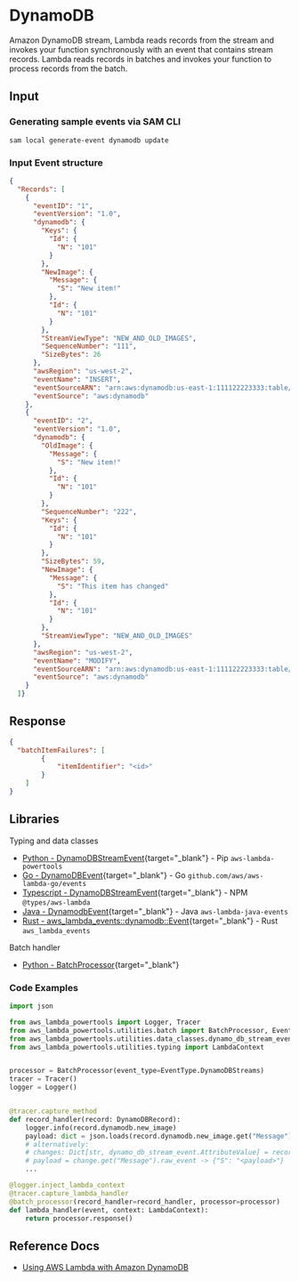 # DynamoDB

Amazon DynamoDB stream, Lambda reads records from the stream and invokes your function synchronously with an event that contains stream records. 
Lambda reads records in batches and invokes your function to process records from the batch.

## Input

### Generating sample events via SAM CLI

```shell
sam local generate-event dynamodb update
```

### Input Event structure

```json
{
  "Records": [
    {
      "eventID": "1",
      "eventVersion": "1.0",
      "dynamodb": {
        "Keys": {
          "Id": {
            "N": "101"
          }
        },
        "NewImage": {
          "Message": {
            "S": "New item!"
          },
          "Id": {
            "N": "101"
          }
        },
        "StreamViewType": "NEW_AND_OLD_IMAGES",
        "SequenceNumber": "111",
        "SizeBytes": 26
      },
      "awsRegion": "us-west-2",
      "eventName": "INSERT",
      "eventSourceARN": "arn:aws:dynamodb:us-east-1:111122223333:table/EventSourceTable",
      "eventSource": "aws:dynamodb"
    },
    {
      "eventID": "2",
      "eventVersion": "1.0",
      "dynamodb": {
        "OldImage": {
          "Message": {
            "S": "New item!"
          },
          "Id": {
            "N": "101"
          }
        },
        "SequenceNumber": "222",
        "Keys": {
          "Id": {
            "N": "101"
          }
        },
        "SizeBytes": 59,
        "NewImage": {
          "Message": {
            "S": "This item has changed"
          },
          "Id": {
            "N": "101"
          }
        },
        "StreamViewType": "NEW_AND_OLD_IMAGES"
      },
      "awsRegion": "us-west-2",
      "eventName": "MODIFY",
      "eventSourceARN": "arn:aws:dynamodb:us-east-1:111122223333:table/EventSourceTable",
      "eventSource": "aws:dynamodb"
    }
  ]}
```

## Response

```json title="Response schema"
{ 
  "batchItemFailures": [ 
        {
            "itemIdentifier": "<id>"
        }
    ]
}
```

## Libraries

Typing and data classes

- [Python - DynamoDBStreamEvent](https://awslabs.github.io/aws-lambda-powertools-python/latest/utilities/data_classes/#dynamodb-streams){target="_blank"} - Pip `aws-lambda-powertools`
- [Go - DynamoDBEvent](https://github.com/aws/aws-lambda-go/blob/main/events/README_DynamoDB.md){target="_blank"} - Go `github.com/aws/aws-lambda-go/events`
- [Typescript - DynamoDBStreamEvent](https://github.com/DefinitelyTyped/DefinitelyTyped/blob/master/types/aws-lambda/trigger/dynamodb-stream.d.ts){target="_blank"} - NPM `@types/aws-lambda`
- [Java - DynamodbEvent](https://github.com/aws/aws-lambda-java-libs/blob/master/aws-lambda-java-events/src/main/java/com/amazonaws/services/lambda/runtime/events/DynamodbEvent.java){target="_blank"} - Java `aws-lambda-java-events`
- [Rust - aws_lambda_events::dynamodb::Event](https://docs.rs/aws_lambda_events/latest/aws_lambda_events/dynamodb/index.html){target="_blank"} - Rust `aws_lambda_events`

Batch handler

- [Python - BatchProcessor](https://awslabs.github.io/aws-lambda-powertools-python/latest/utilities/batch/#processing-messages-from-dynamodb){target="_blank"}

### Code Examples

```python
import json

from aws_lambda_powertools import Logger, Tracer
from aws_lambda_powertools.utilities.batch import BatchProcessor, EventType, batch_processor
from aws_lambda_powertools.utilities.data_classes.dynamo_db_stream_event import DynamoDBRecord
from aws_lambda_powertools.utilities.typing import LambdaContext


processor = BatchProcessor(event_type=EventType.DynamoDBStreams)
tracer = Tracer()
logger = Logger()


@tracer.capture_method
def record_handler(record: DynamoDBRecord):
    logger.info(record.dynamodb.new_image)
    payload: dict = json.loads(record.dynamodb.new_image.get("Message").get_value)
    # alternatively:
    # changes: Dict[str, dynamo_db_stream_event.AttributeValue] = record.dynamodb.new_image
    # payload = change.get("Message").raw_event -> {"S": "<payload>"}
    ...

@logger.inject_lambda_context
@tracer.capture_lambda_handler
@batch_processor(record_handler=record_handler, processor=processor)
def lambda_handler(event, context: LambdaContext):
    return processor.response()
```

## Reference Docs

- [Using AWS Lambda with Amazon DynamoDB](https://docs.aws.amazon.com/lambda/latest/dg/with-ddb.html)
